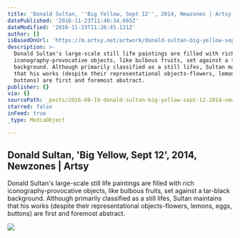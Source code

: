 ```yaml
---
title: 'Donald Sultan, ''Big Yellow, Sept 12'', 2014, Newzones | Artsy'
datePublished: '2016-11-23T11:40:34.665Z'
dateModified: '2016-11-23T11:26:45.121Z'
author: []
isBasedOnUrl: 'https://m.artsy.net/artwork/donald-sultan-big-yellow-sept-12'
description: >-
  Donald Sultan's large-scale still life paintings are filled with rich
  iconography-provocative objects, like bulbous fruits, set against a tar-black
  background. Although primarily classified as a still lifes, Sultan maintains
  that his works (despite their representational objects-flowers, lemons, eggs,
  buttons) are first and foremost abstract.
publisher: {}
via: {}
sourcePath: _posts/2016-08-19-donald-sultan-big-yellow-sept-12-2014-newzones-or-artsy.md
starred: false
inFeed: true
_type: MediaObject

---
```

<article style=""><h1>Donald Sultan, 'Big Yellow, Sept 12', 2014, Newzones | Artsy</h1><p>Donald Sultan's large-scale still life paintings are filled with rich iconography-provocative objects, like bulbous fruits, set against a tar-black background. Although primarily classified as a still lifes, Sultan maintains that his works (despite their representational objects-flowers, lemons, eggs, buttons) are first and foremost abstract.</p><img src="https://d32dm0rphc51dk.cloudfront.net/d2RsVD3PLGU7VPsZj-5RJA/large.jpg" /></article>